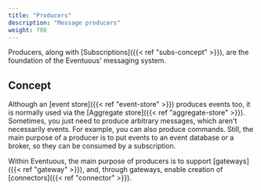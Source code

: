 ```yaml
---
title: "Producers"
description: "Message producers"
weight: 700
---
```


Producers, along with [Subscriptions]({{< ref "subs-concept" >}}), are the foundation of the Eventuous' messaging system.

## Concept

Although an [event store]({{< ref "event-store" >}}) produces events too, it is normally used via the [Aggregate store]({{< ref "aggregate-store" >}}). Sometimes, you just need to produce arbitrary messages, which aren't necessarily events. For example, you can also produce commands. Still, the main purpose of a producer is to put events to an event database or a broker, so they can be consumed by a subscription.

Within Eventuous, the main purpose of producers is to support [gateways]({{< ref "gateway" >}}), and, through gateways, enable creation of [connectors]({{< ref "connector" >}}).
